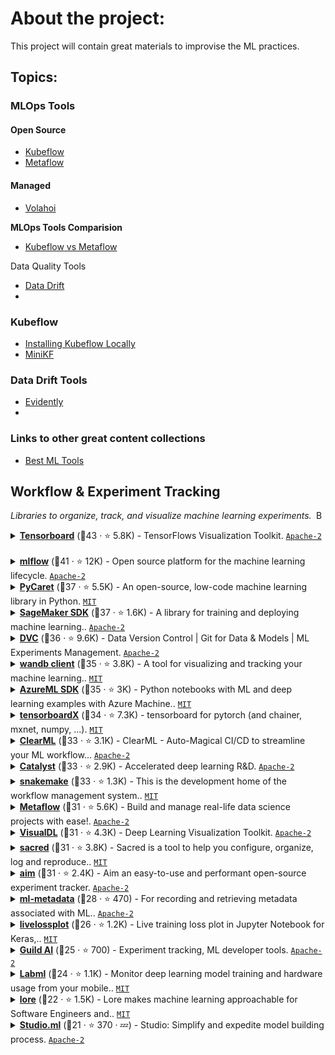 # About the project: 
This project will contain great materials to improvise the ML practices. 

## Topics: 
### MLOps Tools

#### Open Source
- [Kubeflow](#kubeflow)
- [Metaflow](#metaflow)


#### Managed 
- [Volahoi](https://valohai.com/)


**MLOps Tools Comparision**
- [Kubeflow vs Metaflow](https://valohai.com/blog/kubeflow-vs-metaflow/)


Data Quality Tools
- [Data Drift](#data-drift-tools)
- 





### Kubeflow

- [Installing Kubeflow Locally](https://v0-6.kubeflow.org/docs/other-guides/virtual-dev/getting-started-minikf/)
- [MiniKF](https://medium.com/kubeflow/minikf-the-fastest-and-easiest-way-to-deploy-kubeflow-on-your-laptop-a91fb846d0ba)


### Data Drift Tools

- [Evidently](https://github.com/evidentlyai/evidently.git)
-

### Links to other great content collections 

- [Best ML Tools](https://github.com/ml-tooling/best-of-ml-python)



## Workflow & Experiment Tracking

<a href="#contents"><img align="right" width="15" height="15" src="https://git.io/JtehR" alt="Back to top"></a>

_Libraries to organize, track, and visualize machine learning experiments._

<details><summary><b><a href="https://github.com/tensorflow/tensorboard">Tensorboard</a></b> (🥇43 ·  ⭐ 5.8K) - TensorFlows Visualization Toolkit. <code><a href="http://bit.ly/3nYMfla">Apache-2</a></code> <code><img src="https://git.io/JLy1A" style="display:inline;" width="13" height="13"></code></summary>

- [GitHub](https://github.com/tensorflow/tensorboard) (👨‍💻 280 · 🔀 1.5K · 📦 110K · 📋 1.7K - 33% open · ⏱️ 27.04.2022):

	```
	git clone https://github.com/tensorflow/tensorboard
	```
- [PyPi](https://pypi.org/project/tensorboard) (📥 14M / month · 📦 2.3K · ⏱️ 20.01.2022):
	```
	pip install tensorboard
	```
- [Conda](https://anaconda.org/conda-forge/tensorboard) (📥 2.9M · ⏱️ 04.02.2022):
	```
	conda install -c conda-forge tensorboard
	```
</details>
<details><summary><b><a href="https://github.com/mlflow/mlflow">mlflow</a></b> (🥇41 ·  ⭐ 12K) - Open source platform for the machine learning lifecycle. <code><a href="http://bit.ly/3nYMfla">Apache-2</a></code></summary>

- [GitHub](https://github.com/mlflow/mlflow) (👨‍💻 390 · 🔀 2.6K · 📋 2.3K - 44% open · ⏱️ 28.04.2022):

	```
	git clone https://github.com/mlflow/mlflow
	```
- [PyPi](https://pypi.org/project/mlflow) (📥 10M / month · 📦 300 · ⏱️ 13.04.2022):
	```
	pip install mlflow
	```
- [Conda](https://anaconda.org/conda-forge/mlflow) (📥 550K · ⏱️ 13.04.2022):
	```
	conda install -c conda-forge mlflow
	```
</details>
<details><summary><b><a href="https://github.com/pycaret/pycaret">PyCaret</a></b> (🥇37 ·  ⭐ 5.5K) - An open-source, low-code machine learning library in Python. <code><a href="http://bit.ly/34MBwT8">MIT</a></code></summary>

- [GitHub](https://github.com/pycaret/pycaret) (👨‍💻 78 · 🔀 1.3K · 📥 560 · 📦 2.1K · 📋 1.5K - 16% open · ⏱️ 27.04.2022):

	```
	git clone https://github.com/pycaret/pycaret
	```
- [PyPi](https://pypi.org/project/pycaret) (📥 510K / month · 📦 12 · ⏱️ 10.04.2022):
	```
	pip install pycaret
	```
- [Conda](https://anaconda.org/conda-forge/pycaret) (📥 8.9K · ⏱️ 18.04.2022):
	```
	conda install -c conda-forge pycaret
	```
</details>
<details><summary><b><a href="https://github.com/aws/sagemaker-python-sdk">SageMaker SDK</a></b> (🥇37 ·  ⭐ 1.6K) - A library for training and deploying machine learning.. <code><a href="http://bit.ly/3nYMfla">Apache-2</a></code> <code><img src="https://git.io/JLy1X" style="display:inline;" width="13" height="13"></code> <code><img src="https://git.io/JLy1A" style="display:inline;" width="13" height="13"></code></summary>

- [GitHub](https://github.com/aws/sagemaker-python-sdk) (👨‍💻 260 · 🔀 770 · 📦 1.3K · 📋 1K - 34% open · ⏱️ 27.04.2022):

	```
	git clone https://github.com/aws/sagemaker-python-sdk
	```
- [PyPi](https://pypi.org/project/sagemaker) (📥 5.5M / month · 📦 47 · ⏱️ 27.04.2022):
	```
	pip install sagemaker
	```
- [Conda](https://anaconda.org/conda-forge/sagemaker-python-sdk) (📥 250K · ⏱️ 27.04.2022):
	```
	conda install -c conda-forge sagemaker-python-sdk
	```
</details>
<details><summary><b><a href="https://github.com/iterative/dvc">DVC</a></b> (🥈36 ·  ⭐ 9.6K) - Data Version Control | Git for Data & Models | ML Experiments Management. <code><a href="http://bit.ly/3nYMfla">Apache-2</a></code></summary>

- [GitHub](https://github.com/iterative/dvc) (👨‍💻 260 · 🔀 920 · 📥 77K · 📋 3.6K - 17% open · ⏱️ 28.04.2022):

	```
	git clone https://github.com/iterative/dvc
	```
- [PyPi](https://pypi.org/project/dvc) (📥 470K / month · 📦 47 · ⏱️ 28.04.2022):
	```
	pip install dvc
	```
- [Conda](https://anaconda.org/conda-forge/dvc) (📥 1M · ⏱️ 06.04.2022):
	```
	conda install -c conda-forge dvc
	```
</details>
<details><summary><b><a href="https://github.com/wandb/client">wandb client</a></b> (🥈35 ·  ⭐ 3.8K) - A tool for visualizing and tracking your machine learning.. <code><a href="http://bit.ly/34MBwT8">MIT</a></code></summary>

- [GitHub](https://github.com/wandb/client) (👨‍💻 110 · 🔀 320 · 📋 1.8K - 24% open · ⏱️ 28.04.2022):

	```
	git clone https://github.com/wandb/client
	```
- [PyPi](https://pypi.org/project/wandb) (📥 1.7M / month · 📦 240 · ⏱️ 21.04.2022):
	```
	pip install wandb
	```
- [Conda](https://anaconda.org/conda-forge/wandb) (📥 51K · ⏱️ 11.04.2022):
	```
	conda install -c conda-forge wandb
	```
</details>
<details><summary><b><a href="https://github.com/Azure/MachineLearningNotebooks">AzureML SDK</a></b> (🥈35 ·  ⭐ 3K) - Python notebooks with ML and deep learning examples with Azure Machine.. <code><a href="http://bit.ly/34MBwT8">MIT</a></code></summary>

- [GitHub](https://github.com/Azure/MachineLearningNotebooks) (👨‍💻 60 · 🔀 2.1K · 📥 450 · 📋 1.3K - 21% open · ⏱️ 27.04.2022):

	```
	git clone https://github.com/Azure/MachineLearningNotebooks
	```
- [PyPi](https://pypi.org/project/azureml-sdk) (📥 670K / month · 📦 45 · ⏱️ 25.04.2022):
	```
	pip install azureml-sdk
	```
</details>
<details><summary><b><a href="https://github.com/lanpa/tensorboardX">tensorboardX</a></b> (🥈34 ·  ⭐ 7.3K) - tensorboard for pytorch (and chainer, mxnet, numpy, ...). <code><a href="http://bit.ly/34MBwT8">MIT</a></code></summary>

- [GitHub](https://github.com/lanpa/tensorboardX) (👨‍💻 70 · 🔀 850 · 📥 350 · 📦 19K · 📋 440 - 16% open · ⏱️ 19.02.2022):

	```
	git clone https://github.com/lanpa/tensorboardX
	```
- [PyPi](https://pypi.org/project/tensorboardX) (📥 1.5M / month · 📦 880 · ⏱️ 22.02.2022):
	```
	pip install tensorboardX
	```
- [Conda](https://anaconda.org/conda-forge/tensorboardx) (📥 670K · ⏱️ 23.02.2022):
	```
	conda install -c conda-forge tensorboardx
	```
</details>
<details><summary><b><a href="https://github.com/allegroai/clearml">ClearML</a></b> (🥈33 ·  ⭐ 3.1K) - ClearML - Auto-Magical CI/CD to streamline your ML workflow... <code><a href="http://bit.ly/3nYMfla">Apache-2</a></code></summary>

- [GitHub](https://github.com/allegroai/clearml) (👨‍💻 49 · 🔀 430 · 📥 430 · 📦 230 · 📋 520 - 39% open · ⏱️ 27.04.2022):

	```
	git clone https://github.com/allegroai/clearml
	```
- [PyPi](https://pypi.org/project/clearml) (📥 120K / month · 📦 6 · ⏱️ 26.04.2022):
	```
	pip install clearml
	```
- [Docker Hub](https://hub.docker.com/r/allegroai/trains) (📥 30K · ⏱️ 05.10.2020):
	```
	docker pull allegroai/trains
	```
</details>
<details><summary><b><a href="https://github.com/catalyst-team/catalyst">Catalyst</a></b> (🥈33 ·  ⭐ 2.9K) - Accelerated deep learning R&D. <code><a href="http://bit.ly/3nYMfla">Apache-2</a></code> <code><img src="https://git.io/JLy1Q" style="display:inline;" width="13" height="13"></code></summary>

- [GitHub](https://github.com/catalyst-team/catalyst) (👨‍💻 100 · 🔀 360 · 📦 530 · 📋 330 - 0% open · ⏱️ 17.04.2022):

	```
	git clone https://github.com/catalyst-team/catalyst
	```
- [PyPi](https://pypi.org/project/catalyst) (📥 850K / month · 📦 29 · ⏱️ 27.02.2022):
	```
	pip install catalyst
	```
</details>
<details><summary><b><a href="https://github.com/snakemake/snakemake">snakemake</a></b> (🥈33 ·  ⭐ 1.3K) - This is the development home of the workflow management system.. <code><a href="http://bit.ly/34MBwT8">MIT</a></code></summary>

- [GitHub](https://github.com/snakemake/snakemake) (👨‍💻 250 · 🔀 320 · 📦 1.1K · 📋 960 - 59% open · ⏱️ 26.04.2022):

	```
	git clone https://github.com/snakemake/snakemake
	```
- [PyPi](https://pypi.org/project/snakemake) (📥 41K / month · 📦 210 · ⏱️ 26.04.2022):
	```
	pip install snakemake
	```
- [Conda](https://anaconda.org/bioconda/snakemake) (📥 420K · ⏱️ 26.04.2022):
	```
	conda install -c bioconda snakemake
	```
</details>
<details><summary><b><a href="https://github.com/Netflix/metaflow">Metaflow</a></b> (🥈31 ·  ⭐ 5.6K) - Build and manage real-life data science projects with ease!. <code><a href="http://bit.ly/3nYMfla">Apache-2</a></code></summary>

- [GitHub](https://github.com/Netflix/metaflow) (👨‍💻 51 · 🔀 500 · 📦 280 · 📋 440 - 49% open · ⏱️ 27.04.2022):

	```
	git clone https://github.com/Netflix/metaflow
	```
- [PyPi](https://pypi.org/project/metaflow) (📥 47K / month · 📦 8 · ⏱️ 25.04.2022):
	```
	pip install metaflow
	```
- [Conda](https://anaconda.org/conda-forge/metaflow) (📥 35K · ⏱️ 26.04.2022):
	```
	conda install -c conda-forge metaflow
	```
</details>
<details><summary><b><a href="https://github.com/PaddlePaddle/VisualDL">VisualDL</a></b> (🥈31 ·  ⭐ 4.3K) - Deep Learning Visualization Toolkit. <code><a href="http://bit.ly/3nYMfla">Apache-2</a></code> <code><img src="https://git.io/JLy1M" style="display:inline;" width="13" height="13"></code></summary>

- [GitHub](https://github.com/PaddlePaddle/VisualDL) (👨‍💻 31 · 🔀 580 · 📥 180 · 📦 1.1K · 📋 410 - 17% open · ⏱️ 01.04.2022):

	```
	git clone https://github.com/PaddlePaddle/VisualDL
	```
- [PyPi](https://pypi.org/project/visualdl) (📥 78K / month · 📦 23 · ⏱️ 06.01.2022):
	```
	pip install visualdl
	```
</details>
<details><summary><b><a href="https://github.com/IDSIA/sacred">sacred</a></b> (🥈31 ·  ⭐ 3.8K) - Sacred is a tool to help you configure, organize, log and reproduce.. <code><a href="http://bit.ly/34MBwT8">MIT</a></code></summary>

- [GitHub](https://github.com/IDSIA/sacred) (👨‍💻 97 · 🔀 340 · 📦 1.3K · 📋 540 - 16% open · ⏱️ 28.03.2022):

	```
	git clone https://github.com/IDSIA/sacred
	```
- [PyPi](https://pypi.org/project/sacred) (📥 24K / month · 📦 100 · ⏱️ 14.12.2020):
	```
	pip install sacred
	```
- [Conda](https://anaconda.org/conda-forge/sacred) (📥 300 · ⏱️ 14.11.2021):
	```
	conda install -c conda-forge sacred
	```
</details>
<details><summary><b><a href="https://github.com/aimhubio/aim">aim</a></b> (🥈31 ·  ⭐ 2.4K) - Aim an easy-to-use and performant open-source experiment tracker. <code><a href="http://bit.ly/3nYMfla">Apache-2</a></code></summary>

- [GitHub](https://github.com/aimhubio/aim) (👨‍💻 32 · 🔀 140 · 📦 73 · 📋 470 - 32% open · ⏱️ 28.04.2022):

	```
	git clone https://github.com/aimhubio/aim
	```
- [PyPi](https://pypi.org/project/aim) (📥 36K / month · 📦 4 · ⏱️ 28.04.2022):
	```
	pip install aim
	```
- [Conda](https://anaconda.org/conda-forge/aim) (📥 10K · ⏱️ 15.10.2021):
	```
	conda install -c conda-forge aim
	```
</details>
<details><summary><b><a href="https://github.com/google/ml-metadata">ml-metadata</a></b> (🥉28 ·  ⭐ 470) - For recording and retrieving metadata associated with ML.. <code><a href="http://bit.ly/3nYMfla">Apache-2</a></code></summary>

- [GitHub](https://github.com/google/ml-metadata) (👨‍💻 15 · 🔀 90 · 📥 1.7K · 📦 210 · 📋 85 - 27% open · ⏱️ 25.04.2022):

	```
	git clone https://github.com/google/ml-metadata
	```
- [PyPi](https://pypi.org/project/ml-metadata) (📥 620K / month · 📦 18 · ⏱️ 28.02.2022):
	```
	pip install ml-metadata
	```
</details>
<details><summary><b><a href="https://github.com/stared/livelossplot">livelossplot</a></b> (🥉26 ·  ⭐ 1.2K) - Live training loss plot in Jupyter Notebook for Keras,.. <code><a href="http://bit.ly/34MBwT8">MIT</a></code> <code><img src="https://git.io/JLy1E" style="display:inline;" width="13" height="13"></code></summary>

- [GitHub](https://github.com/stared/livelossplot) (👨‍💻 17 · 🔀 140 · 📦 780 · 📋 74 - 5% open · ⏱️ 04.04.2022):

	```
	git clone https://github.com/stared/livelossplot
	```
- [PyPi](https://pypi.org/project/livelossplot) (📥 66K / month · 📦 11 · ⏱️ 04.04.2022):
	```
	pip install livelossplot
	```
</details>
<details><summary><b><a href="https://github.com/guildai/guildai">Guild AI</a></b> (🥉25 ·  ⭐ 700) - Experiment tracking, ML developer tools. <code><a href="http://bit.ly/3nYMfla">Apache-2</a></code></summary>

- [GitHub](https://github.com/guildai/guildai) (👨‍💻 20 · 🔀 61 · 📦 51 · 📋 350 - 43% open · ⏱️ 28.04.2022):

	```
	git clone https://github.com/guildai/guildai
	```
- [PyPi](https://pypi.org/project/guildai) (📥 3.5K / month · ⏱️ 31.03.2022):
	```
	pip install guildai
	```
</details>
<details><summary><b><a href="https://github.com/labmlai/labml">Labml</a></b> (🥉24 ·  ⭐ 1.1K) - Monitor deep learning model training and hardware usage from your mobile.. <code><a href="http://bit.ly/34MBwT8">MIT</a></code></summary>

- [GitHub](https://github.com/labmlai/labml) (👨‍💻 6 · 🔀 75 · 📦 44 · 📋 28 - 57% open · ⏱️ 08.04.2022):

	```
	git clone https://github.com/labmlai/labml
	```
- [PyPi](https://pypi.org/project/labml) (📥 4.2K / month · 📦 6 · ⏱️ 08.04.2022):
	```
	pip install labml
	```
</details>
<details><summary><b><a href="https://github.com/instacart/lore">lore</a></b> (🥉22 ·  ⭐ 1.5K) - Lore makes machine learning approachable for Software Engineers and.. <code><a href="http://bit.ly/34MBwT8">MIT</a></code></summary>

- [GitHub](https://github.com/instacart/lore) (👨‍💻 26 · 🔀 130 · 📦 19 · 📋 45 - 57% open · ⏱️ 11.04.2022):

	```
	git clone https://github.com/instacart/lore
	```
- [PyPi](https://pypi.org/project/lore) (📥 580 / month · 📦 1 · ⏱️ 02.02.2022):
	```
	pip install lore
	```
</details>
<details><summary><b><a href="https://github.com/studioml/studio">Studio.ml</a></b> (🥉21 ·  ⭐ 370 · 💤) - Studio: Simplify and expedite model building process. <code><a href="http://bit.ly/3nYMfla">Apache-2</a></code></summary>

- [GitHub](https://github.com/studioml/studio) (👨‍💻 21 · 🔀 52 · 📦 5 · 📋 250 - 22% open · ⏱️ 14.09.2021):

	```
	git clone https://github.com/studioml/studio
	```
- [PyPi](https://pypi.org/project/studioml) (📥 440 / month · ⏱️ 14.09.2021):
	```
	pip install studioml
	```
</details>
